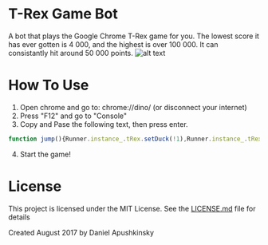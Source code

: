 # T-Rex Game Bot
A bot that plays the Google Chrome T-Rex game for you. The lowest score it has ever gotten is 4 000, and the highest is over 100 000. It can consistantly hit around 50 000 points.
![alt text](https://i.imgur.com/uAlZzuq.png)


# How To Use

1. Open chrome and go to: chrome://dino/ (or disconnect your internet)
2. Press "F12" and go to "Console"
3. Copy and Pase the following text, then press enter.
```js
function jump(){Runner.instance_.tRex.setDuck(!1),Runner.instance_.tRex.jumping||Runner.instance_.tRex.ducking||(Runner.instance_.playSound(Runner.instance_.soundFx.BUTTON_PRESS),Runner.instance_.tRex.startJump(Runner.instance_.currentSpeed))}function duck(){Runner.instance_.tRex.jumping?Runner.instance_.tRex.setSpeedDrop():Runner.instance_.tRex.jumping||Runner.instance_.tRex.ducking||Runner.instance_.tRex.setDuck(!0)}setInterval(function(){Runner.instance_.horizon.obstacles.length>0&&(Runner.instance_.horizon.obstacles[0].xPos<25*Runner.instance_.currentSpeed-Runner.instance_.horizon.obstacles[0].width/2&&Runner.instance_.horizon.obstacles[0].yPos>75&&jump(),Runner.instance_.horizon.obstacles[0].xPos<30*Runner.instance_.currentSpeed-Runner.instance_.horizon.obstacles[0].width/2&&Runner.instance_.horizon.obstacles[0].yPos<=75&&duck())},5),console.log("T-Rex Bot by Daniel Apushkinsky");
```
4. Start the game!


# License

This project is licensed under the MIT License. See the [LICENSE.md](LICENSE.md) file for details

Created August 2017 by Daniel Apushkinsky
